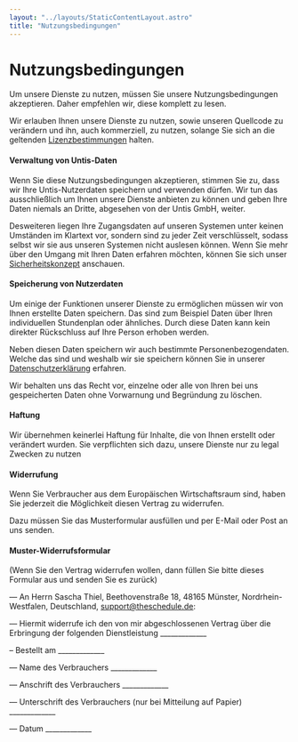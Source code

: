 ```yaml
---
layout: "../layouts/StaticContentLayout.astro"
title: "Nutzungsbedingungen"
---
```


# Nutzungsbedingungen

Um unsere Dienste zu nutzen, müssen Sie unsere Nutzungsbedingungen akzeptieren.
Daher empfehlen wir, diese komplett zu lesen.

Wir erlauben Ihnen unsere Dienste zu nutzen, sowie unseren Quellcode zu verändern und ihn, auch kommerziell, zu nutzen, solange Sie sich an die geltenden [Lizenzbestimmungen](lizenz) halten.

#### Verwaltung von Untis-Daten

Wenn Sie diese Nutzungsbedingungen akzeptieren, stimmen Sie zu, dass wir Ihre Untis-Nutzerdaten speichern und verwenden dürfen.
Wir tun das ausschließlich um Ihnen unsere Dienste anbieten zu können und geben Ihre Daten niemals an Dritte, abgesehen von der Untis GmbH, weiter. 

Desweiteren liegen Ihre Zugangsdaten auf unseren Systemen unter keinen Umständen im Klartext vor, sondern sind zu jeder Zeit verschlüsselt, sodass selbst wir sie aus unseren Systemen nicht auslesen können. Wenn Sie mehr über den Umgang mit Ihren Daten erfahren möchten, können Sie sich unser [Sicherheitskonzept](sicherheit) 
anschauen.

#### Speicherung von Nutzerdaten

Um einige der Funktionen unserer Dienste zu ermöglichen müssen wir von Ihnen erstellte Daten speichern. Das sind zum Beispiel Daten über Ihren individuellen Stundenplan oder ähnliches. Durch diese Daten kann kein direkter Rückschluss auf Ihre Person erhoben werden.

Neben diesen Daten speichern wir auch bestimmte Personenbezogendaten. Welche das sind und weshalb wir sie speichern können Sie in unserer [Datenschutzerklärung](datenschutz) erfahren.

Wir behalten uns das Recht vor, einzelne oder alle von Ihren bei uns gespeicherten Daten ohne Vorwarnung und Begründung zu löschen.

#### Haftung 

Wir übernehmen keinerlei Haftung für Inhalte, die von Ihnen erstellt oder verändert wurden. Sie verpflichten sich dazu, unsere Dienste nur zu legal Zwecken zu nutzen

#### Widerrufung

Wenn Sie Verbraucher aus dem Europäischen Wirtschaftsraum sind, haben Sie jederzeit die Möglichkeit diesen Vertrag zu widerrufen.

Dazu müssen Sie das Musterformular ausfüllen und per E-Mail oder Post an uns senden.

#### Muster-Widerrufsformular
(Wenn Sie den Vertrag widerrufen wollen, dann füllen Sie bitte dieses Formular aus und senden Sie es zurück)

— An Herrn Sascha Thiel, Beethovenstraße 18, 48165 Münster, Nordrhein-Westfalen, Deutschland, support@theschedule.de:

— Hiermit widerrufe ich den von mir abgeschlossenen Vertrag über die Erbringung der folgenden Dienstleistung _____________

– Bestellt am _____________

— Name des Verbrauchers _____________

— Anschrift des Verbrauchers _____________

— Unterschrift des Verbrauchers (nur bei Mitteilung auf Papier) _____________

— Datum _____________
